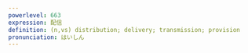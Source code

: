 ```yaml
---
powerlevel: 663
expression: 配信
definition: (n,vs) distribution; delivery; transmission; provision
pronunciation: はいしん
---
```

